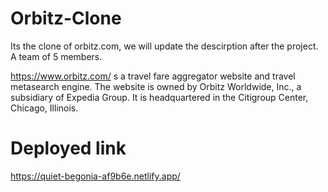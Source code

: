 # Orbitz-Clone
Its the clone of orbitz.com, we will update the descirption after the project.
A team of 5 members.

https://www.orbitz.com/  s a travel fare aggregator website and travel metasearch engine. 
The website is owned by Orbitz Worldwide, Inc., a subsidiary of Expedia Group. It is headquartered in the Citigroup Center, Chicago, Illinois.

# Deployed link
https://quiet-begonia-af9b6e.netlify.app/
